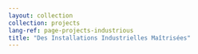 ```yaml
---
layout: collection
collection: projects
lang-ref: page-projects-industrious
title: "Des Installations Industrielles Maîtrisées"
---
```

